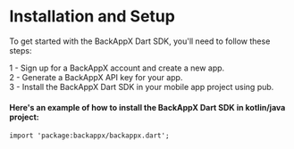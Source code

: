 # Installation and Setup

To get started with the BackAppX Dart SDK, you'll need to follow these steps:

1 - Sign up for a BackAppX account and create a new app.<br>
2 - Generate a BackAppX API key for your app.<br>
3 - Install the BackAppX Dart SDK in your mobile app project using pub.<br>

#### Here's an example of how to install the BackAppX Dart SDK in kotlin/java project:

```Flutter
import 'package:backappx/backappx.dart';
```
